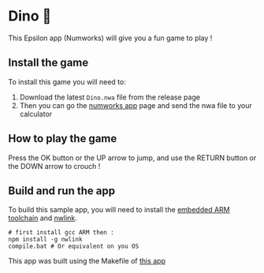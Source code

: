 # Dino 🦖

This Epsilon app (Numworks) will give you a fun game to play !

## Install the game

To install this game you will need to:
1. Download the latest `Dino.nwa` file from the release page
2. Then you can go the [numworks app](https://my.numworks.com/apps) page and send the nwa file to your calculator

## How to play the game

Press the OK button or the UP arrow to jump, and use the RETURN button or the DOWN arrow to crouch !

## Build and run the app

To build this sample app, you will need to install the [embedded ARM toolchain](https://developer.arm.com/Tools%20and%20Software/GNU%20Toolchain) and [nwlink](https://www.npmjs.com/package/nwlink).

```shell
# first install gcc ARM then :
npm install -g nwlink
compile.bat # Or equivalent on you OS
```

This app was built using the Makefile of [this app](https://github.com/nwagyu/periodic)
